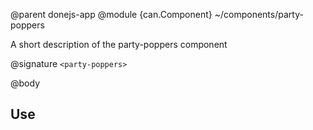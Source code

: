 @parent donejs-app
@module {can.Component} ~/components/party-poppers <party-poppers>

A short description of the party-poppers component

@signature `<party-poppers>`

@body

## Use

